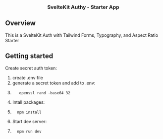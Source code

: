 <p align="center">
   <br/>
   <h3 align="center"><b>SvelteKit Authy</b> - Starter App</h3>
   
   <p align="center" style="align: center;">

## Overview

This is a SvelteKit Auth with Tailwind Forms, Typography, and Aspect Ratio Starter
## Getting started
Create secret auth token:
1. create .env file 
2. generate a secret token and add to .env:
3.        openssl rand -base64 32
4. Intall packages:
5.       npm install
6. Start dev server:
7.       npm run dev
